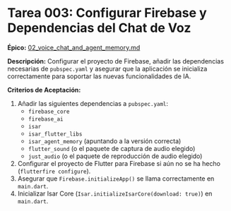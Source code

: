 # Tarea 003: Configurar Firebase y Dependencias del Chat de Voz

**Épico:** [02_voice_chat_and_agent_memory.md](../epics/02_voice_chat_and_agent_memory.md)

**Descripción:**
Configurar el proyecto de Firebase, añadir las dependencias necesarias de `pubspec.yaml` y asegurar que la aplicación se inicializa correctamente para soportar las nuevas funcionalidades de IA.

**Criterios de Aceptación:**

1.  Añadir las siguientes dependencias a `pubspec.yaml`:
    -   `firebase_core`
    -   `firebase_ai`
    -   `isar`
    -   `isar_flutter_libs`
    -   `isar_agent_memory` (apuntando a la versión correcta)
    -   `flutter_sound` (o el paquete de captura de audio elegido)
    -   `just_audio` (o el paquete de reproducción de audio elegido)
2.  Configurar el proyecto de Flutter para Firebase si aún no se ha hecho (`flutterfire configure`).
3.  Asegurar que `Firebase.initializeApp()` se llama correctamente en `main.dart`.
4.  Inicializar Isar Core (`Isar.initializeIsarCore(download: true)`) en `main.dart`.
